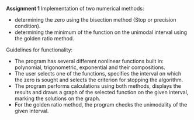 <b> Assignment 1 </b>
Implementation of two numerical methods:
- determining the zero using the bisection method (Stop or precision condition).
- determining the minimum of the function on the unimodal interval using the golden ratio method.

Guidelines for functionality:
- The program has several different nonlinear functions built in: polynomial, trigonometric, exponential and their compositions.
- The user selects one of the functions, specifies the interval on which the zero is sought and selects the criterion for stopping the algorithm.
- The program performs calculations using both methods, displays the results and draws a graph of the selected function on the given interval, marking the solutions on the graph.
- For the golden ratio method, the program checks the unimodality of the given interval.

